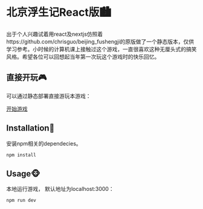 # 北京浮生记React版:cityscape:

出于个人兴趣试着用react及nextjs仿照着https://github.com/chrisguo/beijing_fushengji的原版做了一个静态版本，仅供学习参考。小时候的计算机课上接触过这个游戏，一直很喜欢这种无厘头式的搞笑风格。希望各位可以回想起当年第一次玩这个游戏时的快乐回忆。

## 直接开玩:video_game:

可以通过静态部署直接游玩本游戏：

[开始游戏](https://monkeyandegg.github.io/beijing-life/)

## Installation:hammer:

安装npm相关的dependecies。

```bash
npm install
```

## Usage:monkey_face:
本地运行游戏， 默认地址为localhost:3000：
```bash
npm run dev
```
